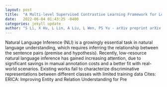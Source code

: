 ```yaml
---
layout: post
title:  "A Multi-level Supervised Contrastive Learning Framework for Low-Resource Natural Language Inference"
date:   2022-06-04 01:43:25 -0400
categories: jekyll update
author: "S Li, X Hu, L Lin, A Liu, L Wen, PS Yu - arXiv preprint arXiv:2205.15550, 2022"
---
```

Natural Language Inference (NLI) is a growingly essential task in natural language understanding, which requires inferring the relationship between the sentence pairs (premise and hypothesis). Recently, low-resource natural language inference has gained increasing attention, due to significant savings in manual annotation costs and a better fit with real-world scenarios. Existing works fail to characterize discriminative representations between different classes with limited training data  Cites: ERICA: Improving Entity and Relation Understanding for Pre 